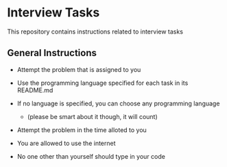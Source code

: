 # Interview Tasks

This repository contains instructions related to interview tasks

## General Instructions

- Attempt the problem that is assigned to you

- Use the programming language specified for each task in its README.md

- If no language is specified, you can choose any programming language
  
  - (please be smart about it though, it will count)

- Attempt the problem in the time alloted to you

- You are allowed to use the internet

- No one other than yourself should type in your code
